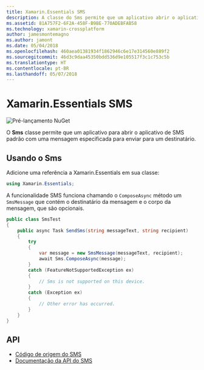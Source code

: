 ```yaml
---
title: Xamarin.Essentials SMS
description: A classe do Sms permite que um aplicativo abrir o aplicativo de SMS padrão com uma mensagem especificada para enviar para um destinatário.
ms.assetid: 81A757F2-6F2A-458F-B9BE-770ADEBFAB58
ms.technology: xamarin-crossplatform
author: jamesmontemagno
ms.author: jamont
ms.date: 05/04/2018
ms.openlocfilehash: 460aea01381934f1862946c6e17e314560e889f2
ms.sourcegitcommit: 46d3c9daa45350bdd536d9e105517f3c1c753c5b
ms.translationtype: HT
ms.contentlocale: pt-BR
ms.lasthandoff: 05/07/2018
---
```

# <a name="xamarinessentials-sms"></a>Xamarin.Essentials SMS

![Pré-lançamento NuGet](~/media/shared/pre-release.png)

O **Sms** classe permite que um aplicativo para abrir o aplicativo de SMS padrão com uma mensagem especificada para enviar para um destinatário.

## <a name="using-sms"></a>Usando o Sms

Adicione uma referência a Xamarin.Essentials em sua classe:

```csharp
using Xamarin.Essentials;
```

A funcionalidade SMS funciona chamando o `ComposeAsync` método um `SmsMessage` que contém o destinatário da mensagem e o corpo da mensagem, que são opcionais.

```csharp
public class SmsTest
{
    public async Task SendSms(string messageText, string recipient)
    {
        try
        {
            var message = new SmsMessage(messageText, recipient);
            await Sms.ComposeAsync(message);
        }
        catch (FeatureNotSupportedException ex)
        {
            // Sms is not supported on this device.
        }
        catch (Exception ex)
        {
            // Other error has occurred.
        }
    }
}
```

## <a name="api"></a>API

- [Código de origem do SMS](https://github.com/xamarin/Essentials/tree/master/Essentials/Sms)
- [Documentação da API do SMS](xref:Xamarin.Essentials.Sms)
